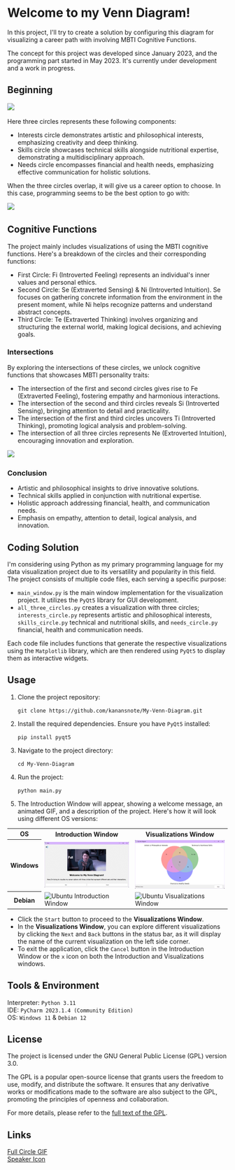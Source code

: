 # Welcome to my Venn Diagram!

In this project, I'll try to create a solution by configuring this diagram for visualizing a career path with involving MBTI Cognitive Functions.

The concept for this project was developed since January 2023, and the programming part started in May 2023. It's currently under development and a work in progress. 

## Beginning

<img src="https://drive.google.com/uc?id=13WAcEf5QYzXnc5GwF26zYOI3BmL2MoGx" />

Here three circles represents these following components:

- Interests circle demonstrates artistic and philosophical interests, emphasizing creativity and deep thinking.
- Skills circle showcases technical skills alongside nutritional expertise, demonstrating a multidisciplinary approach.
- Needs circle encompasses financial and health needs, emphasizing effective communication for holistic solutions.

When the three circles overlap, it will give us a career option to choose. In this case, programming seems to be the best option to go with:

<img src="https://drive.google.com/uc?id=1vO_VJrk41y9Iz2JZS0Uy3w-sVCoe1Jzi" />

## Cognitive Functions

The project mainly includes visualizations of using the MBTI cognitive functions. Here's a breakdown of the circles and their corresponding functions:

- First Circle: Fi (Introverted Feeling) represents an individual's inner values and personal ethics.
- Second Circle: Se (Extraverted Sensing) & Ni (Introverted Intuition). Se focuses on gathering concrete information from the environment in the present moment, while Ni helps recognize patterns and understand abstract concepts.
- Third Circle: Te (Extraverted Thinking) involves organizing and structuring the external world, making logical decisions, and achieving goals.

### Intersections

By exploring the intersections of these circles, we unlock cognitive functions that showcases MBTI personality traits:

- The intersection of the first and second circles gives rise to Fe (Extraverted Feeling), fostering empathy and harmonious interactions.
- The intersection of the second and third circles reveals Si (Introverted Sensing), bringing attention to detail and practicality.
- The intersection of the first and third circles uncovers Ti (Introverted Thinking), promoting logical analysis and problem-solving.
- The intersection of all three circles represents Ne (Extroverted Intuition), encouraging innovation and exploration.

<img src="https://drive.google.com/uc?id=1Y3RqKam8MWtvyzxP_ppNMba_LvNfosr4" />

### Conclusion

- Artistic and philosophical insights to drive innovative solutions.
- Technical skills applied in conjunction with nutritional expertise.
- Holistic approach addressing financial, health, and communication needs.
- Emphasis on empathy, attention to detail, logical analysis, and innovation.

## Coding Solution

I'm considering using Python as my primary programming language for my data visualization project due to its versatility and popularity in this field. The project consists of multiple code files, each serving a specific purpose:

- `main_window.py` is the main window implementation for the visualization project. It utilizes the `PyQt5` library for GUI development.
- `all_three_circles.py` creates a visualization with three circles; `interests_circle.py` represents artistic and philosophical interests, `skills_circle.py` technical and nutritional skills, and `needs_circle.py` financial, health and communication needs.

Each code file includes functions that generate the respective visualizations using the `Matplotlib` library, which are then rendered using `PyQt5` to display them as interactive widgets.

## Usage

1. Clone the project repository:
    ```
    git clone https://github.com/kanansnote/My-Venn-Diagram.git
    ```

2. Install the required dependencies. Ensure you have `PyQt5` installed:
   ```
   pip install pyqt5
   ```
3. Navigate to the project directory:
   ```
   cd My-Venn-Diagram
   ```
4. Run the project:
   ```
   python main.py
   ```
   
5. The Introduction Window will appear, showing a welcome message, an animated GIF, and a description of the project. Here's how it will look using different OS versions:

<table>
   <tr>
    <th>OS</th>
    <th>Introduction Window</th>
    <th>Visualizations Window</th>
   </tr>
   <tr>
    <th>Windows</th>
    <td><img src="./windows_introduction_window.gif" alt="Introduction Window"></td>
    <td><img src="./windows_visualizations_window.gif" alt="Visualizations Window"></td>
   </tr>
   <tr>
    <th>Debian</th>
    <td><img src="./ubuntu_introduction_window.gif" alt="Ubuntu Introduction Window"></td>
    <td><img src="./ubuntu_visualizations_window.gif" alt="Ubuntu Visualizations Window"></td>
   </tr>
</table>

- Click the `Start` button to proceed to the **Visualizations Window**. 
- In the **Visualizations Window**, you can explore different visualizations by clicking the `Next` and `Back` buttons in the status bar, as it will display the name of the current visualization on the left side corner. 
- To exit the application, click the `Cancel` button in the Introduction Window or the `x` icon on both the Introduction and Visualizations windows.

## Tools & Environment
Interpreter: `Python 3.11`\
IDE: `PyCharm 2023.1.4 (Community Edition)`\
OS: `Windows 11` & `Debian 12`

## License

The project is licensed under the GNU General Public License (GPL) version 3.0.

The GPL is a popular open-source license that grants users the freedom to use, modify, and distribute the software. It ensures that any derivative works or modifications made to the software are also subject to the GPL, promoting the principles of openness and collaboration.

For more details, please refer to the [full text of the GPL](https://github.com/kanansnote/My-Venn-Diagram/blob/main/LICENSE).

## Links
<div class="tenor-gif-embed" data-postid="4749604" data-share-method="host" data-aspect-ratio="1.78195" data-width="100%">
    <a href="https://tenor.com/view/full-circle-olanrogers-youtube-gif-4749604">Full Circle GIF</a>
      <br>
    <a href="https://icon-icons.com/icon/speaker-sound-volume/54138">Speaker Icon</a>
</div>